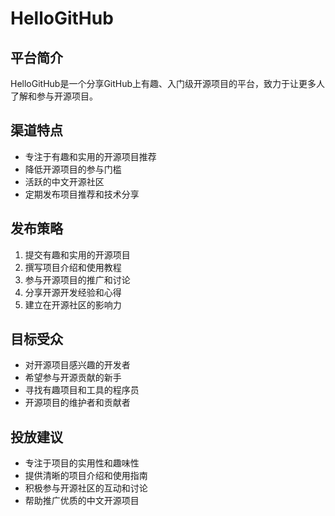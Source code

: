 # HelloGitHub

## 平台简介
HelloGitHub是一个分享GitHub上有趣、入门级开源项目的平台，致力于让更多人了解和参与开源项目。

## 渠道特点
- 专注于有趣和实用的开源项目推荐
- 降低开源项目的参与门槛
- 活跃的中文开源社区
- 定期发布项目推荐和技术分享

## 发布策略
1. 提交有趣和实用的开源项目
2. 撰写项目介绍和使用教程
3. 参与开源项目的推广和讨论
4. 分享开源开发经验和心得
5. 建立在开源社区的影响力

## 目标受众
- 对开源项目感兴趣的开发者
- 希望参与开源贡献的新手
- 寻找有趣项目和工具的程序员
- 开源项目的维护者和贡献者

## 投放建议
- 专注于项目的实用性和趣味性
- 提供清晰的项目介绍和使用指南
- 积极参与开源社区的互动和讨论
- 帮助推广优质的中文开源项目